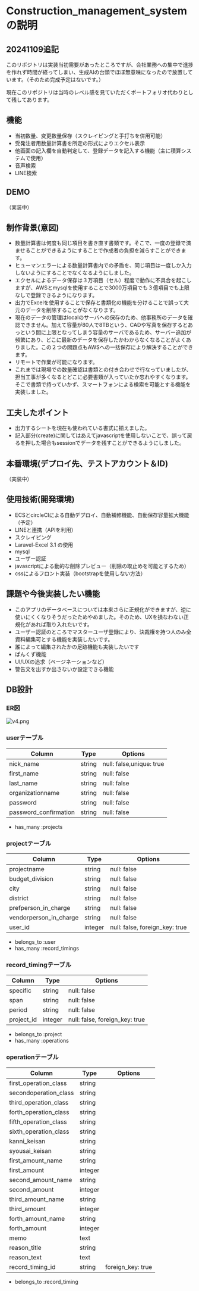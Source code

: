 # Construction_management_system の説明

## 20241109追記

このリポジトリは実装当初需要があったところですが、会社業務への集中で進捗を作れず時間が経ってしまい、生成AIの台頭でほぼ無意味になったので放置しています。（そのため完成予定はないです。）

現在このリポジトリは当時のレベル感を見ていただくポートフォリオ代わりとして残してあります。

## 機能

- 当初数量、変更数量保存（スクレイピングと手打ちを併用可能）
- 受発注者用数量計算書を所定の形式によりエクセル表示
- 他画面の記入欄を自動判定して、登録データを記入する機能（主に積算システムで使用）
- 音声検索
- LINE検索


## DEMO
（実装中）


## 制作背景(意図)
- 数量計算書は何度も同じ項目を書き直す書類です。そこで、一度の登録で済ませることができるようにすることで作成者の負担を減らすことができます。
- ヒューマンエラーによる数量計算書内での矛盾を、同じ項目は一度しか入力しないようにすることでなくなるようにしました。
- エクセルによるデータ保存は３万項目（セル）程度で動作に不具合を起こしますが、AWSとmysqlを使用することで3000万項目でも３億項目でも上限なしで登録できるようになります。
- 出力でExcelを使用することで保存と書類化の機能を分けることで誤って大元のデータを削除することがなくなります。
- 現在のデータの管理はlocalのサーバへの保存のため、他事務所のデータを確認できません。加えて容量が80人で8TBという、CADや写真を保存するとあっという間に上限となってしまう容量のサーバであるため、サーバー追加が頻繁にあり、どこに最新のデータを保存したかわからなくなることがよくありました。この２つの問題点もAWSへの一括保存により解決することができます。
- リモートで作業が可能になります。
- これまでは現場での数量確認は書類との付き合わせで行なっていましたが、担当工事が多くなるとどこに必要書類が入っていたか忘れやすくなります。そこで書類で持っていかず、スマートフォンによる検索を可能とする機能を実装しました。


## 工夫したポイント
- 出力するシートを現在も使われている書式に揃えました。
- 記入部分(create)に関してはあえてjavascriptを使用しないことで、誤って戻るを押した場合もsessionでデータを残すことができるようにしました。


## 本番環境(デプロイ先、テストアカウント＆ID)
（実装中）


## 使用技術(開発環境)
- ECSとcircleCIによる自動デプロイ、自動補修機能、自動保存容量拡大機能（予定）
- LINEと連携（APIを利用）
- スクレイピング
- Laravel-Excel 3.1 の使用
- mysql
- ユーザー認証
- javascriptによる動的な削除プレビュー（削除の取止めを可能とするため）
- cssによるフロント実装（bootstrapを使用しない方法）


## 課題や今後実装したい機能
- このアプリのデータベースについては本来さらに正規化ができますが、逆に使いにくくなりそうだったためやめました。そのため、UXを損なわない正規化があれば取り入れたいです。
- ユーザー認証のところでマスターユーザ登録により、決裁権を持つ人のみ全資料編集可とする機能を実装したいです。
- 誰によって編集されたかの足跡機能も実装したいです
- ぱんくず機能
- UI/UXの追求（ページネーションなど）
- 警告文を出すか出さないか設定できる機能


## DB設計


### ER図
![v4.png](https://qiita-image-store.s3.ap-northeast-1.amazonaws.com/0/555157/90789d7a-c937-b450-b4f6-1541f2939860.png)


### userテーブル

|Column|Type|Options|
|------|----|-------|
|nick_name|string|null: false,unique: true|
|first_name|string|null: false|
|last_name|string|null: false|
|organizationname|string|null: false|
|password|string|null: false|
|password_confirmation|string|null: false|

- has_many :projects


### projectテーブル

|Column|Type|Options|
|------|----|-------|
|projectname|string|null: false|
|budget_division|string|null: false|
|city|string|null: false|
|district|string|null: false|
|prefperson_in_charge|string|null: false|
|vendorperson_in_charge|string|null: false|
|user_id|integer|null: false, foreign_key: true|

- belongs_to :user
- has_many :record_timings


### record_timingテーブル

|Column|Type|Options|
|------|----|-------|
|specific|string|null: false|
|span|string|null: false|
|period|string|null: false|
|project_id|integer|null: false, foreign_key: true|

- belongs_to :project
- has_many :operations


### operationテーブル

|Column|Type|Options|
|------|----|-------|
|first_operation_class|string||
|secondoperation_class|string||
|third_operation_class|string||
|forth_operation_class|string||
|fifth_operation_class|string||
|sixth_operation_class|string||
|kanni_keisan|string||
|syousai_keisan|string||
|first_amount_name|string||
|first_amount|integer||
|second_amount_name|string||
|second_amount|integer||
|third_amount_name|string||
|third_amount|integer||
|forth_amount_name|string||
|forth_amount|integer||
|memo|text||
|reason_title|string||
|reason_text|text||
|record_timing_id|string|foreign_key: true|

- belongs_to :record_timing

